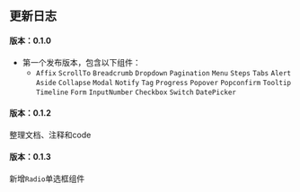 ## 更新日志

<timeline>
  <timeline-item date="2017-01-01" icon="" type="primary">
    <h4>版本：0.1.0</h4>
    <ul>
      <li>第一个发布版本，包含以下组件：
        <ul>
          <li>
            <code>Affix</code>
            <code>ScrollTo</code>
            <code>Breadcrumb</code>
            <code>Dropdown</code>
            <code>Pagination</code>
            <code>Menu</code>
            <code>Steps</code>
            <code>Tabs</code>
            <code>Alert</code>
            <code>Aside</code>
            <code>Collapse</code>
            <code>Modal</code>
            <code>Notify</code>
            <code>Tag</code>
            <code>Progress</code>
            <code>Popover</code>
            <code>Popconfirm</code>
            <code>Tooltip</code>
            <code>Timeline</code>
            <code>Form</code>
            <code>InputNumber</code>
            <code>Checkbox</code>
            <code>Switch</code>
            <code>DatePicker</code>
          </li>
        </ul>
      </li>
    </ul>
  </timeline-item>
  <timeline-item date="2017-01-02" type="primary">
    <h4>版本：0.1.2</h4>
    <p>整理文档、注释和code</p>
  </timeline-item>
  <timeline-item date="2017-01-03" type="primary">
    <h4>版本：0.1.3</h4>
    <p>新增<code>Radio</code>单选框组件</p>
  </timeline-item>
</timeline>
